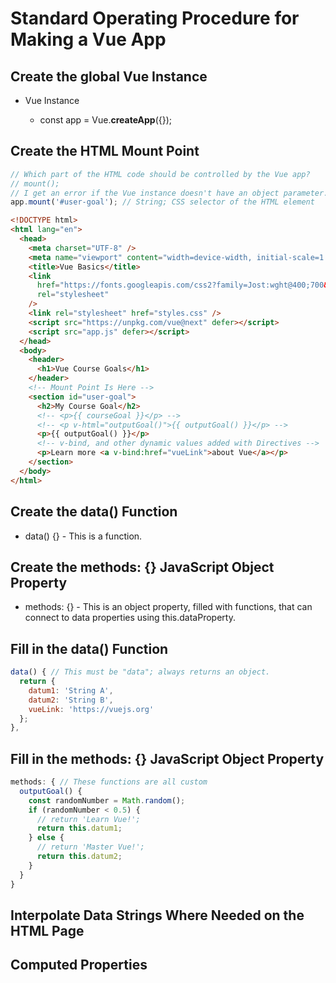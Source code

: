 # Standard Operating Procedure for Making a Vue App

## Create the global Vue Instance
- Vue Instance

  - const app = Vue.**createApp**({});

## Create the HTML Mount Point
```javascript
// Which part of the HTML code should be controlled by the Vue app?
// mount();
// I get an error if the Vue instance doesn't have an object parameter.
app.mount('#user-goal'); // String; CSS selector of the HTML element
```

```html
<!DOCTYPE html>
<html lang="en">
  <head>
    <meta charset="UTF-8" />
    <meta name="viewport" content="width=device-width, initial-scale=1.0" />
    <title>Vue Basics</title>
    <link
      href="https://fonts.googleapis.com/css2?family=Jost:wght@400;700&display=swap"
      rel="stylesheet"
    />
    <link rel="stylesheet" href="styles.css" />
    <script src="https://unpkg.com/vue@next" defer></script>
    <script src="app.js" defer></script>
  </head>
  <body>
    <header>
      <h1>Vue Course Goals</h1>
    </header>
    <!-- Mount Point Is Here -->
    <section id="user-goal">
      <h2>My Course Goal</h2>
      <!-- <p>{{ courseGoal }}</p> -->
      <!-- <p v-html="outputGoal()">{{ outputGoal() }}</p> -->
      <p>{{ outputGoal() }}</p>
      <!-- v-bind, and other dynamic values added with Directives -->
      <p>Learn more <a v-bind:href="vueLink">about Vue</a></p>
    </section>
  </body>
</html>
```

## Create the data() Function
  - data() {} - This is a function.

## Create the methods: {} JavaScript Object Property
  - methods: {} - This is an object property, filled with functions, that can connect to data properties using this.dataProperty.

## Fill in the data() Function
  ```javaScript
  data() { // This must be "data"; always returns an object.
    return {
      datum1: 'String A',
      datum2: 'String B',
      vueLink: 'https://vuejs.org'
    };
  }, 
  ```

  ## Fill in the methods: {} JavaScript Object Property
  ```javascript
  methods: { // These functions are all custom
    outputGoal() {
      const randomNumber = Math.random();
      if (randomNumber < 0.5) {
        // return 'Learn Vue!';
        return this.datum1;
      } else {
        // return 'Master Vue!';
        return this.datum2;
      }
    }
  }
  ```

  ## Interpolate Data Strings Where Needed on the HTML Page

  ## Computed Properties